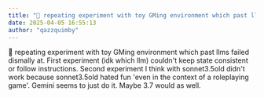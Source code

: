 ```yaml
---
title: "💭 repeating experiment with toy GMing environment which past llms failed dismally at. First experiment..."
date: 2025-04-05 16:55:13
author: "qazzquimby"
---
```


💭 repeating experiment with toy GMing environment which past llms failed dismally at. First experiment (idk which llm) couldn't keep state consistent or follow instructions. Second experiment I think with sonnet3.5old didn't work because sonnet3.5old hated fun 'even in the context of a roleplaying game'. Gemini seems to just do it. Maybe 3.7 would as well.